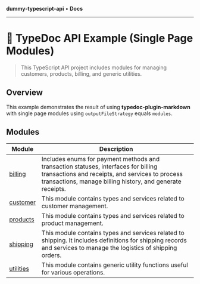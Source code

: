 **dummy-typescript-api** • **Docs**

***

# :wave: TypeDoc API Example (Single Page Modules)

> This TypeScript API project includes modules for managing customers, products, billing, and generic utilities.

## Overview

This example demonstrates the result of using **typedoc-plugin-markdown** with single page modules using `outputFileStrategy` equals `modules`.

## Modules

| Module | Description |
| ------ | ------ |
| [billing](billing.md) | Includes enums for payment methods and transaction statuses, interfaces for billing transactions and receipts, and services to process transactions, manage billing history, and generate receipts. |
| [customer](customer.md) | This module contains types and services related to customer management. |
| [products](products.md) | This module contains types and services related to product management. |
| [shipping](shipping.md) | This module contains types and services related to shipping. It includes definitions for shipping records and services to manage the logistics of shipping orders. |
| [utilities](utilities.md) | This module contains generic utility functions useful for various operations. |
